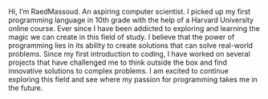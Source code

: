 Hi, I’m RaedMassoud. An aspiring computer scientist.
I picked up my first programming language in 10th grade with the help of a Harvard University online course. Ever since I have been addicted to exploring and learning the magic we can create in this field of study. I believe that the power of programming lies in its ability to create solutions that can solve real-world problems. Since my first introduction to coding, I have worked on several projects that have challenged me to think outside the box and find innovative solutions to complex problems. I am excited to continue exploring this field and see where my passion for programming takes me in the future.
